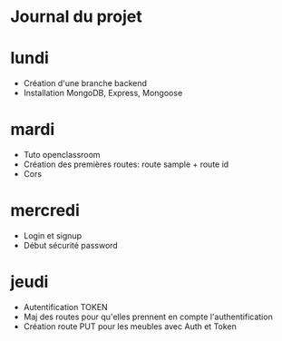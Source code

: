 # Journal du projet

# lundi 
- Création d'une branche backend
- Installation MongoDB, Express, Mongoose

# mardi 
- Tuto openclassroom 
- Création des premières routes: route sample + route id
- Cors

# mercredi
- Login et signup
- Début sécurité password

# jeudi
- Autentification TOKEN
- Maj des routes pour qu'elles prennent en compte l'authentification
- Création route PUT pour les meubles avec Auth et Token

